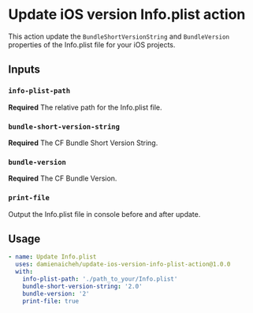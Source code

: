 # Update iOS version Info.plist action

This action update the `BundleShortVersionString` and `BundleVersion` properties of the Info.plist file for your iOS projects.

## Inputs

### `info-plist-path`

**Required** The relative path for the Info.plist file.

### `bundle-short-version-string` 
  
**Required** The CF Bundle Short Version String.

###  `bundle-version`
    
**Required** The CF Bundle Version.

###  `print-file`

Output the Info.plist file in console before and after update.

## Usage

```yaml
- name: Update Info.plist
  uses: damienaicheh/update-ios-version-info-plist-action@1.0.0
  with:
    info-plist-path: './path_to_your/Info.plist'
    bundle-short-version-string: '2.0'
    bundle-version: '2'
    print-file: true
```